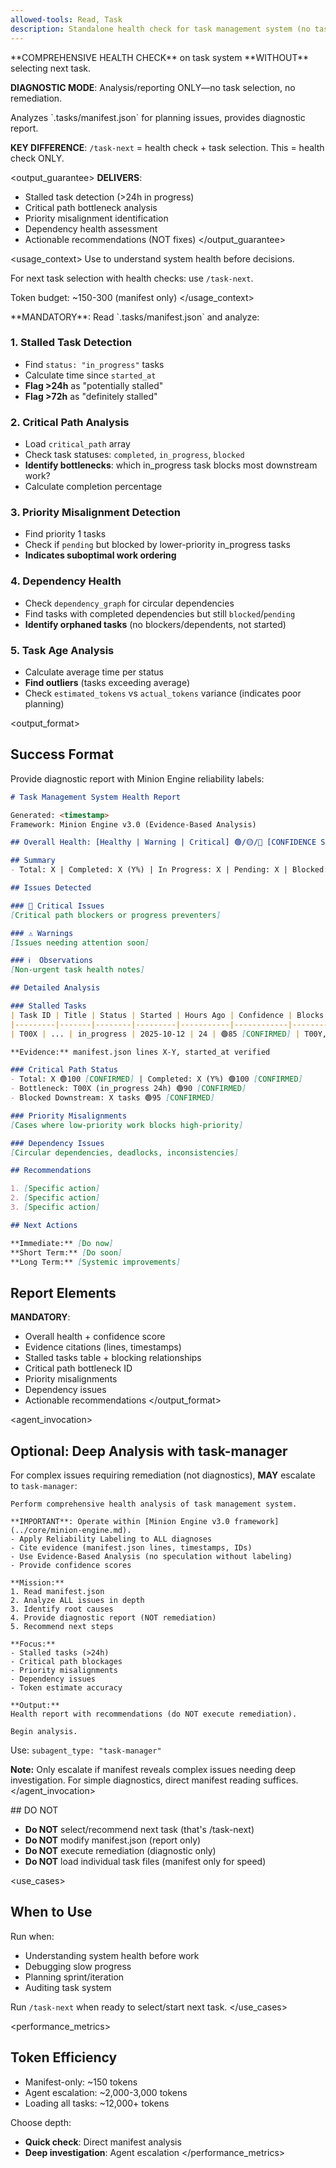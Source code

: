 ```yaml
---
allowed-tools: Read, Task
description: Standalone health check for task management system (no task selection)
---
```


<purpose>
**COMPREHENSIVE HEALTH CHECK** on task system **WITHOUT** selecting next task.

**DIAGNOSTIC MODE**: Analysis/reporting ONLY—no task selection, no remediation.
</purpose>

<scope>
Analyzes `.tasks/manifest.json` for planning issues, provides diagnostic report.

**KEY DIFFERENCE**: `/task-next` = health check + task selection. This = health check ONLY.
</scope>

<output_guarantee>
**DELIVERS**:

- Stalled task detection (>24h in progress)
- Critical path bottleneck analysis
- Priority misalignment identification
- Dependency health assessment
- Actionable recommendations (NOT fixes)
</output_guarantee>

<usage_context>
Use to understand system health before decisions.

For next task selection with health checks: use `/task-next`.

Token budget: ~150-300 (manifest only)
</usage_context>

<instructions>
**MANDATORY**: Read `.tasks/manifest.json` and analyze:

### 1. Stalled Task Detection

- Find `status: "in_progress"` tasks
- Calculate time since `started_at`
- **Flag >24h** as "potentially stalled"
- **Flag >72h** as "definitely stalled"

### 2. Critical Path Analysis

- Load `critical_path` array
- Check task statuses: `completed`, `in_progress`, `blocked`
- **Identify bottlenecks**: which in_progress task blocks most downstream work?
- Calculate completion percentage

### 3. Priority Misalignment Detection

- Find priority 1 tasks
- Check if `pending` but blocked by lower-priority in_progress tasks
- **Indicates suboptimal work ordering**

### 4. Dependency Health

- Check `dependency_graph` for circular dependencies
- Find tasks with completed dependencies but still `blocked`/`pending`
- **Identify orphaned tasks** (no blockers/dependents, not started)

### 5. Task Age Analysis

- Calculate average time per status
- **Find outliers** (tasks exceeding average)
- Check `estimated_tokens` vs `actual_tokens` variance (indicates poor planning)
</instructions>

<output_format>

## Success Format

Provide diagnostic report with Minion Engine reliability labels:

```markdown
# Task Management System Health Report

Generated: <timestamp>
Framework: Minion Engine v3.0 (Evidence-Based Analysis)

## Overall Health: [Healthy | Warning | Critical] 🟢/🟡/🔴 [CONFIDENCE SCORE] [CATEGORY]

## Summary
- Total: X | Completed: X (Y%) | In Progress: X | Pending: X | Blocked: X

## Issues Detected

### 🚨 Critical Issues
[Critical path blockers or progress preventers]

### ⚠️ Warnings
[Issues needing attention soon]

### ℹ️  Observations
[Non-urgent task health notes]

## Detailed Analysis

### Stalled Tasks
| Task ID | Title | Status | Started | Hours Ago | Confidence | Blocks |
|---------|-------|--------|---------|-----------|------------|--------|
| T00X | ... | in_progress | 2025-10-12 | 24 | 🟢85 [CONFIRMED] | T00Y, T00Z |

**Evidence:** manifest.json lines X-Y, started_at verified

### Critical Path Status
- Total: X 🟢100 [CONFIRMED] | Completed: X (Y%) 🟢100 [CONFIRMED]
- Bottleneck: T00X (in_progress 24h) 🟢90 [CONFIRMED]
- Blocked Downstream: X tasks 🟢95 [CONFIRMED]

### Priority Misalignments
[Cases where low-priority work blocks high-priority]

### Dependency Issues
[Circular dependencies, deadlocks, inconsistencies]

## Recommendations

1. [Specific action]
2. [Specific action]
3. [Specific action]

## Next Actions

**Immediate:** [Do now]
**Short Term:** [Do soon]
**Long Term:** [Systemic improvements]
```

## Report Elements

**MANDATORY**:

- Overall health + confidence score
- Evidence citations (lines, timestamps)
- Stalled tasks table + blocking relationships
- Critical path bottleneck ID
- Priority misalignments
- Dependency issues
- Actionable recommendations
</output_format>

<agent_invocation>

## Optional: Deep Analysis with task-manager

For complex issues requiring remediation (not diagnostics), **MAY** escalate to `task-manager`:

```
Perform comprehensive health analysis of task management system.

**IMPORTANT**: Operate within [Minion Engine v3.0 framework](../core/minion-engine.md).
- Apply Reliability Labeling to ALL diagnoses
- Cite evidence (manifest.json lines, timestamps, IDs)
- Use Evidence-Based Analysis (no speculation without labeling)
- Provide confidence scores

**Mission:**
1. Read manifest.json
2. Analyze ALL issues in depth
3. Identify root causes
4. Provide diagnostic report (NOT remediation)
5. Recommend next steps

**Focus:**
- Stalled tasks (>24h)
- Critical path blockages
- Priority misalignments
- Dependency issues
- Token estimate accuracy

**Output:**
Health report with recommendations (do NOT execute remediation).

Begin analysis.
```

Use: `subagent_type: "task-manager"`

**Note:** Only escalate if manifest reveals complex issues needing deep investigation. For simple diagnostics, direct manifest reading suffices.
</agent_invocation>

<constraints>
## DO NOT

- **Do NOT** select/recommend next task (that's /task-next)
- **Do NOT** modify manifest.json (report only)
- **Do NOT** execute remediation (diagnostic only)
- **Do NOT** load individual task files (manifest only for speed)
</constraints>

<use_cases>

## When to Use

Run when:

- Understanding system health before work
- Debugging slow progress
- Planning sprint/iteration
- Auditing task system

Run `/task-next` when ready to select/start next task.
</use_cases>

<performance_metrics>

## Token Efficiency

- Manifest-only: ~150 tokens
- Agent escalation: ~2,000-3,000 tokens
- Loading all tasks: ~12,000+ tokens

Choose depth:

- **Quick check**: Direct manifest analysis
- **Deep investigation**: Agent escalation
</performance_metrics>
